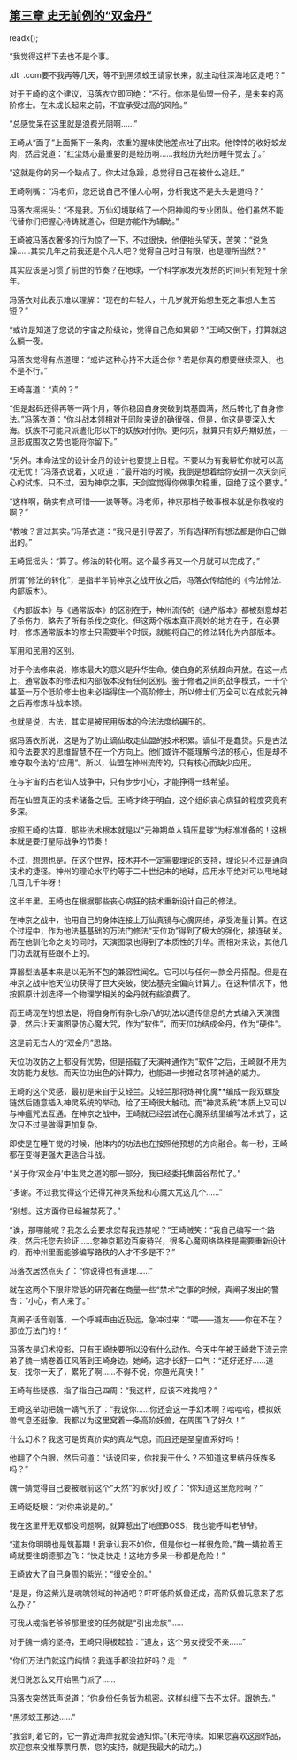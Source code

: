 ## [第三章 史无前例的“双金丹”](https://www.xxbiquge.com/11_11207/9013724.html)
readx();

  “我觉得这样下去也不是个事。

  .dt  .com要不我再等几天，等不到黑须蛟王请家长来，就主动往深海地区走吧？”

  对于王崎的这个建议，冯落衣立即回绝：“不行。你亦是仙盟一份子，是未来的高阶修士。在未成长起来之前，不宜承受过高的风险。”

  “总感觉呆在这里就是浪费光阴啊……”

  王崎从“面子”上面撕下一条肉，浓重的腥味使他差点吐了出来。他悻悻的收好蛟龙肉，然后说道：“红尘炼心最重要的是经历啊……我经历光经历睡午觉去了。”

  “这就是你的另一个缺点了。你太过急躁，总觉得自己在被什么追赶。”

  王崎咧嘴：“冯老师，您还说自己不懂人心啊，分析我这不是头头是道吗？”

  冯落衣摇摇头：“不是我。万仙幻境联结了一个阳神阁的专业团队。他们虽然不能代替你们把握心持铸就道心，但是亦能作为辅助。”

  王崎被冯落衣奢侈的行为惊了一下。不过很快，他便抬头望天，苦笑：“说急躁……其实几年之前我还是个凡人吧？觉得自己时日有限，也是理所当然？”

  其实应该是习惯了前世的节奏？在地球，一个科学家发光发热的时间只有短短十余年。

  冯落衣对此表示难以理解：“现在的年轻人，十几岁就开始想生死之事想人生苦短？”

  “或许是知道了您说的宇宙之阶级论，觉得自己危如累卵？”王崎又倒下，打算就这么躺一夜。

  冯落衣觉得有点道理：“或许这种心持不大适合你？若是你真的想要继续深入，也不是不行。”

  王崎喜道：“真的？”

  “但是起码还得再等一两个月，等你稳固自身突破到筑基圆满，然后转化了自身修法。”冯落衣道：“你斗战本领相对于同阶来说的确很强，但是，你这是要深入大海。妖族不可能只派遣化形以下的妖族对付你。更何况，就算只有妖丹期妖族，一旦形成围攻之势也能将你留下。”

  “另外。本命法宝的设计金丹的设计也要提上日程。不要以为有我帮忙你就可以高枕无忧！”冯落衣说着，又叹道：“最开始的时候，我倒是想着给你安排一次天剑问心的试炼。只不过，因为神京之事，天剑宫觉得你做事欠稳重，回绝了这个要求。”

  “这样啊，确实有点可惜——诶等等。冯老师，神京那档子破事根本就是你教唆的啊？”

  “教唆？言过其实。”冯落衣道：“我只是引导罢了。所有选择所有想法都是你自己做出的。”

  王崎摇摇头：“算了。修法的转化啊。这个最多再又一个月就可以完成了。”

  所谓“修法的转化”，是指半年前神京之战开放之后，冯落衣传给他的《今法修法.内部版本》。

  《内部版本》与《通常版本》的区别在于，神州流传的《通产版本》都被刻意却若了杀伤力，略去了所有杀伐之变化。但这两个版本真正高妙的地方在于，在必要时，修炼通常版本的修士只需要半个时辰，就能将自己的修法转化为内部版本。

  军用和民用的区别。

  对于今法修来说，修炼最大的意义是升华生命。使自身的系统趋向开放。在这一点上，通常版本的修法和内部版本没有任何区别。鉴于修者之间的战争模式，一千个甚至一万个低阶修士也未必挡得住一个高阶修士，所以修士们万全可以在成就元神之后再修炼斗战本领。

  也就是说，古法，其实是被民用版本的今法法度给碾压的。

  据冯落衣所说，这是为了防止谪仙取走仙盟的技术积累。谪仙不是蠢货。只是古法和今法要求的思维智慧不在一个方向上。他们或许不能理解今法的核心，但是却不难夺取今法的“应用”。所以，仙盟在神州流传的，只有核心而缺少应用。

  在与宇宙的古老仙人战争中，只有步步小心，才能挣得一线希望。

  而在仙盟真正的技术储备之后。王崎才终于明白，这个组织丧心病狂的程度究竟有多深。

  按照王崎的估算，那些法术根本就是以“元神期单人镇压星球”为标准准备的！这根本就是要打星际战争的节奏！

  不过，想想也是。在这个世界，技术并不一定需要理论的支持，理论只不过是通向技术的捷径。神州的理论水平约等于二十世纪末的地球，应用水平绝对可以甩地球几百几千年呀！

  这半年里。王崎也在根据那些丧心病狂的技术重新设计自己的修法。

  在神京之战中，他用自己的身体连接上万仙真镜与心魔网络，承受海量计算。在这个过程中，作为他法基基础的万法门修法“天位功”得到了极大的强化，接连破关。而在他驯化命之炎的同时，天演图录也得到了本质性的升华。而相对来说，其他几门功法就有些跟不上的。

  算器型法基本来是以无所不包的兼容性闻名。它可以与任何一款金丹搭配。但是在神京之战中他天位功获得了巨大突破，使法基完全偏向计算力。在这种情况下，他按照原计划选择一个物理学相关的金丹就有些浪费了。

  而王崎现在的想法是，将自身所有杂七杂八的功法以遗传信息的方式编入天演图录，然后让天演图录仿心魔大咒，作为“软件”，而天位功结成金丹，作为“硬件”。

  这是前无古人的“双金丹”思路。

  天位功攻防之上都没有优势，但是搭载了天演神通作为“软件”之后，王崎就不用为攻防能力发愁。而天位功出色的计算力，也能进一步推动各项神通的威力。

  王崎的这个灵感，最初是来自于艾轻兰。艾轻兰那将炼神化魔**编成一段双螺旋链然后随意插入神灵系统的举动，给了王崎很大触动。而“神灵系统”本质上又可以与神瘟咒法互通。在神京之战中，王崎就已经尝试在心魔系统里编写法术式了，这次只不过是做得更加复杂。

  即使是在睡午觉的时候，他体内的功法也在按照他预想的方向融合。每一秒，王崎都在变得更强大更适合斗战。

  “关于你‘双金丹’中生灵之道的那一部分，我已经委托集茵谷帮忙了。”

  “多谢。不过我觉得这个还得咒神灵系统和心魔大咒这几个……”

  “别想。这方面你已经被禁死了。”

  “诶，那哪能呢？我怎么会要求您帮我违禁呢？”王崎贼笑：“我自己编写一个路秩，然后托您去验证……您神京那边百废待兴，很多心魔网络路秩是需要重新设计的，而神州里面能够编写路秩的人才不多是不？”

  冯落衣居然点头了：“你说得也有道理……”

  就在这两个下限非常低的研究者在商量一些“禁术”之事的时候，真阐子发出的警告：“小心，有人来了。”

  真阐子话音刚落，一个呼喊声由近及远，急冲过来：“喂——道友——你在不在？那位万法门的！”

  冯落衣是幻术投影，只有王崎快要所以没有什么动作。今天中午被王崎救下流云宗弟子魏一婧卷着狂风落到王崎身边。她崎，这才长舒一口气：“还好还好……道友，找你一天了，累死了啊……不得不说，你遁光真快！”

  王崎有些疑惑，指了指自己四周：“我这样，应该不难找吧？”

  王崎这举动把魏一婧气乐了：“我说你……你还会这一手幻术啊？哈哈哈，模拟妖兽气息还挺像。我都以为这里窝着一条高阶妖兽，在周围飞了好久！”

  什么幻术？我这可是货真价实的真龙气息，而且还是圣皇直系好吗！

  他翻了个白眼，然后问道：“话说回来，你找我干什么？不知道这里结丹妖族多吗？”

  魏一婧觉得自己要被眼前这个“天然”的家伙打败了：“你知道这里危险啊？”

  王崎眨眨眼：“对你来说是的。”

  我在这里开无双都没问题啊，就算惹出了地图BOSS，我也能呼叫老爷爷。

  “道友你明明也是筑基期！我承认我不如你，但是你也一样很危险。”魏一婧拉着王崎就要往朗德那边飞：“快走快走！这地方多呆一秒都是危险！”

  王崎放大了自己身周的紫光：“很安全的。”

  “是是，你这紫光是魂魄领域的神通吧？吓吓低阶妖兽还成，高阶妖兽玩意来了怎么办？”

  可我从戒指老爷爷那里接的任务就是“引出龙族”……

  对于魏一婧的坚持，王崎只得板起脸：“道友，这个男女授受不亲……”

  “你们万法门就这门纯情？我连手都没拉好吗？走！”

  说归说怎么又开始黑门派了……

  冯落衣突然低声说道：“你身份任务皆为机密。这样纠缠下去不太好。跟她去。”

  “黑须蛟王那边……”

  “我会盯着它的，它一靠近海岸我就会通知你。”(未完待续。如果您喜欢这部作品，欢迎您来投推荐票月票，您的支持，就是我最大的动力。)
